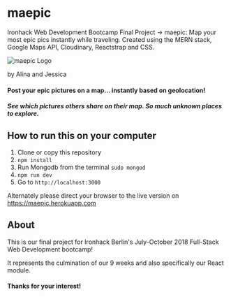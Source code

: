 # maepic
Ironhack Web Development Bootcamp
Final Project → maepic: Map your most epic pics instantly while traveling. 
Created using the MERN stack, Google Maps API, Cloudinary, Reactstrap and CSS.

![maepic Logo](./client/public/maepic_logo.png)

by Alina and Jessica
#### Post your epic pictures on a map... instantly based on geolocation!
##### See which pictures others share on their map. So much unknown places to explore.


## How to run this on your computer
1. Clone or copy this repository
2. `npm install`
3. Run Mongodb from the terminal `sudo mongod`
4. `npm run dev`
5. Go to `http://localhost:3000`

Alternately please direct your browser to the live version on https://maepic.herokuapp.com


## About

This is our final project for Ironhack Berlin's July-October 2018 Full-Stack Web Development bootcamp!

It represents the culmination of our 9 weeks and also specifically our React module. 


#### Thanks for your interest! 
